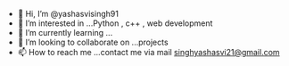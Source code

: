- 👋 Hi, I’m @yashasvisingh91
- 👀 I’m interested in ...Python , c++ , web development 
- 🌱 I’m currently learning ...
- 💞️ I’m looking to collaborate on ...projects
- 📫 How to reach me ...contact me via mail singhyashasvi21@gmail.com

<!---
yashasvisingh91/yashasvisingh91 is a ✨ special ✨ repository because its `README.md` (this file) appears on your GitHub profile.
You can click the Preview link to take a look at your changes.
--->
